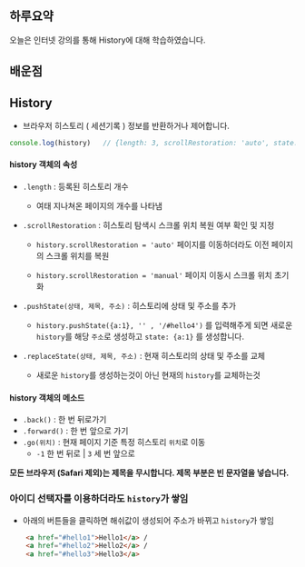 ## 하루요약
오늘은 인터넷 강의를 통해 History에 대해 학습하였습니다.
## 배운점
## History
- 브라우저 히스토리 ( 세션기록 ) 정보를 반환하거나 제어합니다.
```js
console.log(history)   // {length: 3, scrollRestoration: 'auto', state: null}
```
#### history 객체의 속성
- `.length` : 등록된 히스토리 개수

  - 여태 지나쳐온 페이지의 개수를 나타냄
- `.scrollRestoration` : 히스토리 탐색시 스크롤 위치 복원 여부 확인 및 지정

  - `history.scrollRestoration = 'auto'`
  페이지를 이동하더라도 이전 페이지의 스크롤 위치를 복원
  
  -  `history.scrollRestoration = 'manual'`
  페이지 이동시 스크롤 위치 초기화
  
- `.pushState(상태, 제목, 주소)` : 히스토리에 상태 및 주소를 추가
  - `history.pushState({a:1}, '' , '/#hello4')` 를 입력해주게 되면
  새로운 `history`를 해당 `주소`로 생성하고 `state: {a:1}` 를 생성합니다.
- `.replaceState(상태, 제목, 주소)` : 현재 히스토리의 상태 및 주소를 교체
  - 새로운 `history`를 생성하는것이 아닌 현재의 `history`를 교체하는것

#### history 객체의 메소드
- `.back()` : 한 번 뒤로가기
- `.forward()` : 한 번 앞으로 가기
- `.go(위치)` : 현재 페이지 기준 특정 히스토리 `위치`로 이동
   -  `-1` 한 번 뒤로 | `3` 세 번 앞으로 


**모든 브라우저 (Safari 제외)는 제목을 무시합니다.
제목 부분은 빈 문자열을 넣습니다.**
### 아이디 선택자를 이용하더라도 `history`가 쌓임
  - 아래의 버튼들을 클릭하면 해쉬값이 생성되어 주소가 바뀌고 `history`가 쌓임
```html
    <a href="#hello1">Hello1</a> /
    <a href="#hello2">Hello2</a> /
    <a href="#hello3">Hello3</a>
```

